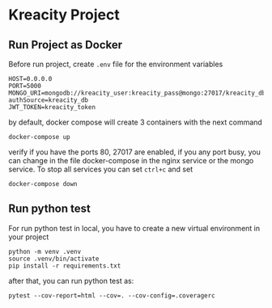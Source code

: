 # Kreacity Project

## Run Project as Docker
Before run project, create `.env` file for the environment variables
```dotenv
HOST=0.0.0.0
PORT=5000
MONGO_URI=mongodb://kreacity_user:kreacity_pass@mongo:27017/kreacity_db?authSource=kreacity_db
JWT_TOKEN=kreacity_token
```
by default, docker compose will create 3 containers with the next command
```shell
docker-compose up
```
verify if you have the ports 80, 27017 are enabled, if you any port busy, you can change in the file docker-compose in
the nginx service or the mongo service.
To stop all services you can set `ctrl+c` and set
```shell
docker-compose down
```

## Run python test
For run python test in local, you have to create a new virtual environment in your project
```shell
python -m venv .venv
source .venv/bin/activate
pip install -r requirements.txt
```
after that, you can run python test as:
```shell
pytest --cov-report=html --cov=. --cov-config=.coveragerc
```